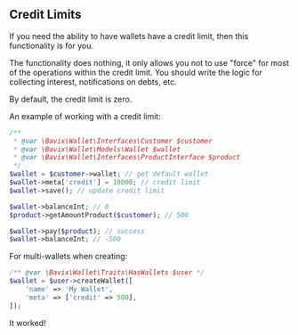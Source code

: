 ## Credit Limits

If you need the ability to have wallets have a credit limit, then this functionality is for you.

The functionality does nothing, it only allows you not to use "force" for most of the operations within the credit limit. You should write the logic for collecting interest, notifications on debts, etc.

By default, the credit limit is zero.

An example of working with a credit limit:
```php
/**
 * @var \Bavix\Wallet\Interfaces\Customer $customer
 * @var \Bavix\Wallet\Models\Wallet $wallet
 * @var \Bavix\Wallet\Interfaces\ProductInterface $product
 */
$wallet = $customer->wallet; // get default wallet
$wallet->meta['credit'] = 10000; // credit limit
$wallet->save(); // update credit limit

$wallet->balanceInt; // 0
$product->getAmountProduct($customer); // 500

$wallet->pay($product); // success
$wallet->balanceInt; // -500
```

For multi-wallets when creating:
```php
/** @var \Bavix\Wallet\Traits\HasWallets $user */
$wallet = $user->createWallet([
    'name' => 'My Wallet',
    'meta' => ['credit' => 500],
]);
```

It worked! 
